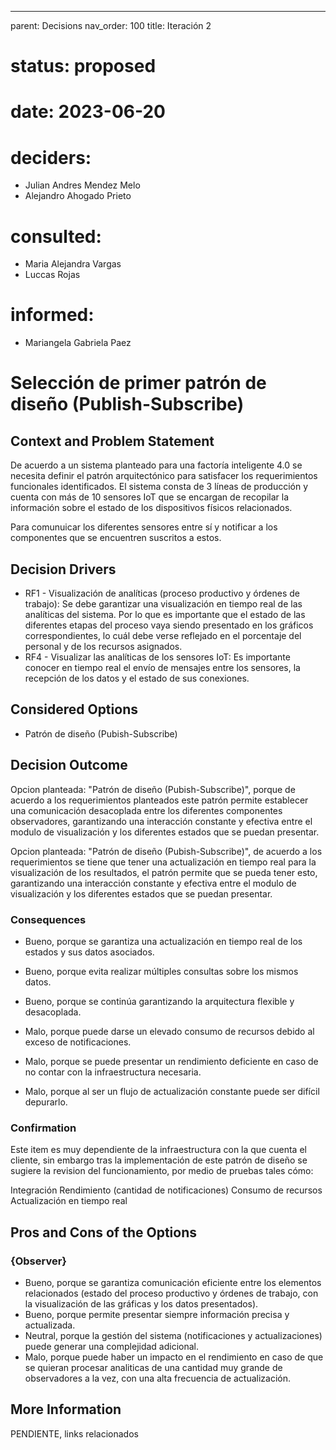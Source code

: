 ---
parent: Decisions
nav_order: 100
title: Iteración 2

# status: proposed
# date: 2023-06-20
# deciders: 
  * Julian Andres Mendez Melo
  * Alejandro Ahogado Prieto 
# consulted: 
  * Maria Alejandra Vargas
  * Luccas Rojas
# informed:
  * Mariangela Gabriela Paez

# Selección de primer patrón de diseño (Publish-Subscribe)

## Context and Problem Statement

De acuerdo a un sistema planteado para una factoría inteligente 4.0 se necesita definir el patrón arquitectónico para satisfacer los requerimientos funcionales identificados. El sistema consta de 3 líneas de producción y cuenta con más de 10 sensores IoT que se encargan de recopilar la información sobre el estado de los dispositivos físicos relacionados.

Para comunuicar los diferentes sensores entre sí y notificar a los componentes que se encuentren suscritos a estos. 

## Decision Drivers

* RF1 - Visualización de analíticas (proceso productivo y órdenes de trabajo): Se debe garantizar una visualización en tiempo real de las analíticas del sistema. Por lo que es importante que el estado de las diferentes etapas del proceso vaya siendo presentado en los gráficos correspondientes, lo cuál debe verse reflejado en el porcentaje del personal y de los recursos asignados. 
* RF4 - Visualizar las analíticas de los sensores IoT: Es importante conocer en tiempo real el envío de mensajes entre los sensores, la recepción de los datos y el estado de sus conexiones.

## Considered Options

* Patrón de diseño (Pubish-Subscribe)

## Decision Outcome

Opcion planteada: "Patrón de diseño (Pubish-Subscribe)", porque de acuerdo a los requerimientos planteados este patrón permite establecer una comunicación desacoplada entre los diferentes componentes observadores, garantizando una interacción constante y efectiva entre el modulo de visualización y los diferentes estados que se puedan presentar.

Opcion planteada: "Patrón de diseño (Pubish-Subscribe)", de acuerdo a los requerimientos se tiene que tener una actualización en tiempo real para la visualización de los resultados, el patrón permite que se pueda tener esto, garantizando una interacción constante y efectiva entre el modulo de visualización y los diferentes estados que se puedan presentar.


### Consequences
* Bueno, porque se garantiza una actualización en tiempo real de los estados y sus datos asociados.
* Bueno, porque evita realizar múltiples consultas sobre los mismos datos.
* Bueno, porque se continúa garantizando la arquitectura flexible y desacoplada.


* Malo, porque puede darse un elevado consumo de recursos debido al exceso de notificaciones.
* Malo, porque se puede presentar un rendimiento deficiente en caso de no contar con la infraestructura necesaria.
* Malo, porque al ser un flujo de actualización constante puede ser difícil depurarlo.
   
### Confirmation
Este item es muy dependiente de la infraestructura con la que cuenta el cliente, sin embargo tras la implementación de este patrón de diseño se sugiere la revision del funcionamiento, por medio de pruebas tales cómo:

Integración
Rendimiento (cantidad de notificaciones)
Consumo de recursos
Actualización en tiempo real

## Pros and Cons of the Options

### {Observer}

* Bueno, porque se garantiza comunicación eficiente entre los elementos relacionados (estado del proceso productivo y órdenes de trabajo, con la visualización de las gráficas y los datos presentados).
* Bueno, porque permite presentar siempre información precisa y actualizada.
* Neutral, porque la gestión del sistema (notificaciones y actualizaciones) puede generar una complejidad adicional.
* Malo, porque puede haber un impacto en el rendimiento en caso de que se quieran procesar analiticas de una cantidad muy grande de observadores a la vez, con una alta frecuencia de actualización.

## More Information

PENDIENTE, links relacionados
